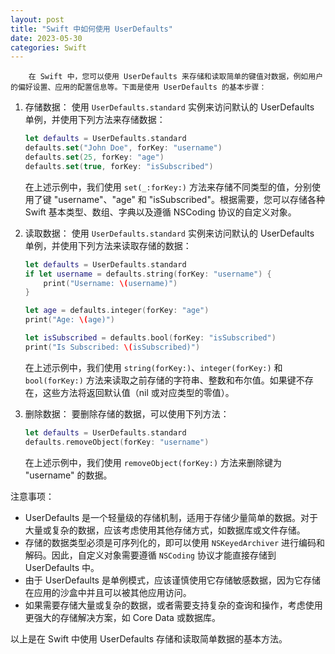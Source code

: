 ```yaml
---
layout: post
title: "Swift 中如何使用 UserDefaults"
date: 2023-05-30
categories: Swift
---
```

        在 Swift 中，您可以使用 UserDefaults 来存储和读取简单的键值对数据，例如用户的偏好设置、应用的配置信息等。下面是使用 UserDefaults 的基本步骤：

1. 存储数据：
   使用 `UserDefaults.standard` 实例来访问默认的 UserDefaults 单例，并使用下列方法来存储数据：
   
   ```swift
   let defaults = UserDefaults.standard
   defaults.set("John Doe", forKey: "username")
   defaults.set(25, forKey: "age")
   defaults.set(true, forKey: "isSubscribed")
   ```
   
   在上述示例中，我们使用 `set(_:forKey:)` 方法来存储不同类型的值，分别使用了键 "username"、"age" 和 "isSubscribed"。根据需要，您可以存储各种 Swift 基本类型、数组、字典以及遵循 NSCoding 协议的自定义对象。

2. 读取数据：
   使用 `UserDefaults.standard` 实例来访问默认的 UserDefaults 单例，并使用下列方法来读取存储的数据：
   
   ```swift
   let defaults = UserDefaults.standard
   if let username = defaults.string(forKey: "username") {
       print("Username: \(username)")
   }
   
   let age = defaults.integer(forKey: "age")
   print("Age: \(age)")
   
   let isSubscribed = defaults.bool(forKey: "isSubscribed")
   print("Is Subscribed: \(isSubscribed)")
   ```
   
   在上述示例中，我们使用 `string(forKey:)`、`integer(forKey:)` 和 `bool(forKey:)` 方法来读取之前存储的字符串、整数和布尔值。如果键不存在，这些方法将返回默认值（nil 或对应类型的零值）。

3. 删除数据：
   要删除存储的数据，可以使用下列方法：
   
   ```swift
   let defaults = UserDefaults.standard
   defaults.removeObject(forKey: "username")
   ```
   
   在上述示例中，我们使用 `removeObject(forKey:)` 方法来删除键为 "username" 的数据。

注意事项：
- UserDefaults 是一个轻量级的存储机制，适用于存储少量简单的数据。对于大量或复杂的数据，应该考虑使用其他存储方式，如数据库或文件存储。
- 存储的数据类型必须是可序列化的，即可以使用 `NSKeyedArchiver` 进行编码和解码。因此，自定义对象需要遵循 `NSCoding` 协议才能直接存储到 UserDefaults 中。
- 由于 UserDefaults 是单例模式，应该谨慎使用它存储敏感数据，因为它存储在应用的沙盒中并且可以被其他应用访问。
- 如果需要存储大量或复杂的数据，或者需要支持复杂的查询和操作，考虑使用更强大的存储解决方案，如 Core Data 或数据库。

以上是在 Swift 中使用 UserDefaults 存储和读取简单数据的基本方法。